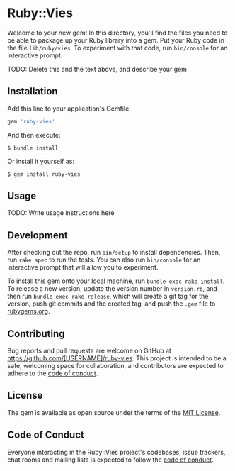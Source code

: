# Ruby::Vies

Welcome to your new gem! In this directory, you'll find the files you need to be able to package up your Ruby library into a gem. Put your Ruby code in the file `lib/ruby/vies`. To experiment with that code, run `bin/console` for an interactive prompt.

TODO: Delete this and the text above, and describe your gem

## Installation

Add this line to your application's Gemfile:

```ruby
gem 'ruby-vies'
```

And then execute:

    $ bundle install

Or install it yourself as:

    $ gem install ruby-vies

## Usage

TODO: Write usage instructions here

## Development

After checking out the repo, run `bin/setup` to install dependencies. Then, run `rake spec` to run the tests. You can also run `bin/console` for an interactive prompt that will allow you to experiment.

To install this gem onto your local machine, run `bundle exec rake install`. To release a new version, update the version number in `version.rb`, and then run `bundle exec rake release`, which will create a git tag for the version, push git commits and the created tag, and push the `.gem` file to [rubygems.org](https://rubygems.org).

## Contributing

Bug reports and pull requests are welcome on GitHub at https://github.com/[USERNAME]/ruby-vies. This project is intended to be a safe, welcoming space for collaboration, and contributors are expected to adhere to the [code of conduct](https://github.com/[USERNAME]/ruby-vies/blob/master/CODE_OF_CONDUCT.md).

## License

The gem is available as open source under the terms of the [MIT License](https://opensource.org/licenses/MIT).

## Code of Conduct

Everyone interacting in the Ruby::Vies project's codebases, issue trackers, chat rooms and mailing lists is expected to follow the [code of conduct](https://github.com/[USERNAME]/ruby-vies/blob/master/CODE_OF_CONDUCT.md).
